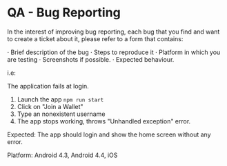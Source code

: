 # QA - Bug Reporting

In the interest of improving bug reporting, each bug that you find and want to create a ticket about it, please refer to a form that contains:
 
· Brief description of the bug
· Steps to reproduce it
· Platform in which you are testing
· Screenshots if possible.
· Expected behaviour.
 
i.e:
 
The application fails at login.
 
1) Launch the app `npm run start`
2) Click on "Join a Wallet"
3) Type an nonexistent username
4) The app stops working, throws "Unhandled exception" error.
 
Expected: The app should login and show the home screen without any error.
 
Platform: Android 4.3, Android 4.4, iOS
